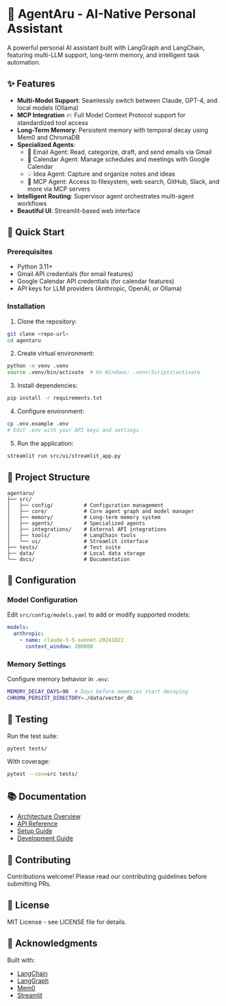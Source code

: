 # 🤖 AgentAru - AI-Native Personal Assistant

A powerful personal AI assistant built with LangGraph and LangChain, featuring multi-LLM support, long-term memory, and intelligent task automation.

## ✨ Features

- **Multi-Model Support**: Seamlessly switch between Claude, GPT-4, and local models (Ollama)
- **MCP Integration** 🔥: Full Model Context Protocol support for standardized tool access
- **Long-Term Memory**: Persistent memory with temporal decay using Mem0 and ChromaDB
- **Specialized Agents**:
  - 📧 Email Agent: Read, categorize, draft, and send emails via Gmail
  - 📅 Calendar Agent: Manage schedules and meetings with Google Calendar
  - 💡 Idea Agent: Capture and organize notes and ideas
  - 🔧 MCP Agent: Access to filesystem, web search, GitHub, Slack, and more via MCP servers
- **Intelligent Routing**: Supervisor agent orchestrates multi-agent workflows
- **Beautiful UI**: Streamlit-based web interface

## 🚀 Quick Start

### Prerequisites

- Python 3.11+
- Gmail API credentials (for email features)
- Google Calendar API credentials (for calendar features)
- API keys for LLM providers (Anthropic, OpenAI, or Ollama)

### Installation

1. Clone the repository:
```bash
git clone <repo-url>
cd agentaru
```

2. Create virtual environment:
```bash
python -m venv .venv
source .venv/bin/activate  # On Windows: .venv\Scripts\activate
```

3. Install dependencies:
```bash
pip install -r requirements.txt
```

4. Configure environment:
```bash
cp .env.example .env
# Edit .env with your API keys and settings
```

5. Run the application:
```bash
streamlit run src/ui/streamlit_app.py
```

## 📁 Project Structure

```
agentaru/
├── src/
│   ├── config/          # Configuration management
│   ├── core/            # Core agent graph and model manager
│   ├── memory/          # Long-term memory system
│   ├── agents/          # Specialized agents
│   ├── integrations/    # External API integrations
│   ├── tools/           # LangChain tools
│   └── ui/              # Streamlit interface
├── tests/               # Test suite
├── data/                # Local data storage
└── docs/                # Documentation
```

## 🔧 Configuration

### Model Configuration

Edit `src/config/models.yaml` to add or modify supported models:

```yaml
models:
  anthropic:
    - name: claude-3-5-sonnet-20241022
      context_window: 200000
```

### Memory Settings

Configure memory behavior in `.env`:

```bash
MEMORY_DECAY_DAYS=90  # Days before memories start decaying
CHROMA_PERSIST_DIRECTORY=./data/vector_db
```

## 🧪 Testing

Run the test suite:

```bash
pytest tests/
```

With coverage:

```bash
pytest --cov=src tests/
```

## 📚 Documentation

- [Architecture Overview](docs/architecture.md)
- [API Reference](docs/api_reference.md)
- [Setup Guide](docs/setup_guide.md)
- [Development Guide](docs/development_guide.md)

## 🤝 Contributing

Contributions welcome! Please read our contributing guidelines before submitting PRs.

## 📄 License

MIT License - see LICENSE file for details.

## 🙏 Acknowledgments

Built with:
- [LangChain](https://github.com/langchain-ai/langchain)
- [LangGraph](https://github.com/langchain-ai/langgraph)
- [Mem0](https://github.com/mem0ai/mem0)
- [Streamlit](https://streamlit.io/)
